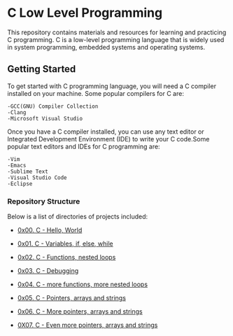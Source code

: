 # C Low Level Programming

This repository contains materials and resources for learning and practicing
C programming. C is a low-level programming language that is widely used in
system programming, embedded systems and operating systems.

## Getting Started

To get started with C programming language, you will need a C compiler installed
on your machine. Some popular compilers for C are:

  	-GCC(GNU) Compiler Collection
  	-Clang
  	-Microsoft Visual Studio

Once you have a C compiler installed, you can use any text editor or Integrated
Development Environment (IDE) to write your C code.Some popular text editors
and IDEs for C programming are:

 	-Vim
 	-Emacs
 	-Sublime Text
 	-Visual Studio Code
 	-Eclipse

### Repository Structure

Below is a list of directories of projects included:

* [0x00. C - Hello, World](0x00-hello_world)

* [0x01. C - Variables, if, else, while](0x01-variables_if_else_while)

* [0x02. C - Functions, nested loops](0x02-functions_nested_loops)

* [0x03. C - Debugging](0x03-debugging)

* [0x04. C - more functions, more nested loops](0x04-more_functions_nested_loops)

* [0x05. C - Pointers, arrays and strings](./0x05-pointers_arrays_strings)

* [0x06. C - More pointers, arrays and strings](./0x06-pointers_arrays_strings)

* [0X07. C - Even more pointers, arrays and strings](./0x07-pointers_arrays_strings)

